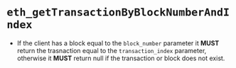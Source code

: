 # `eth_getTransactionByBlockNumberAndIndex`

* If the client has a block equal to the `block_number` parameter it **MUST** return the trasnaction equal to the `transaction_index` parameter, otherwise it **MUST** return null if the transaction or block does not exist.